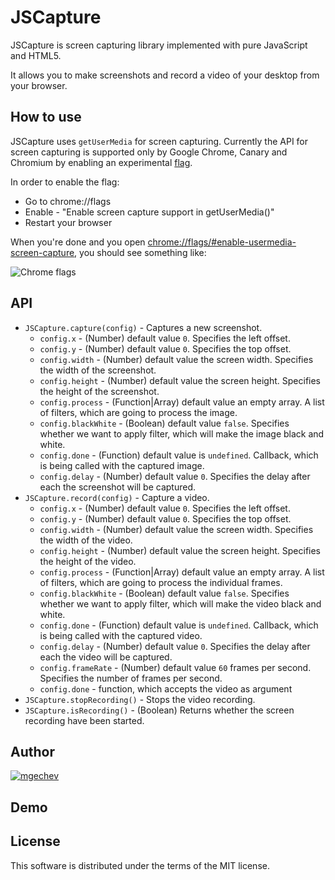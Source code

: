 # JSCapture

JSCapture is screen capturing library implemented with pure JavaScript and HTML5.

It allows you to make screenshots and record a video of your desktop from your browser.

## How to use

JSCapture uses `getUserMedia` for screen capturing. Currently the API for screen capturing is supported only by Google Chrome, Canary and Chromium by enabling an experimental [flag](chrome://flags/#enable-usermedia-screen-capture).

In order to enable the flag:

* Go to chrome://flags
* Enable - "Enable screen capture support in getUserMedia()"
* Restart your browser

When you're done and you open [chrome://flags/#enable-usermedia-screen-capture](chrome://flags/#enable-usermedia-screen-capture), you should see something like:

![Chrome flags](http://bulgariajs.org/files/getusermedia-flag.png)

## API

* `JSCapture.capture(config)` - Captures a new screenshot.
  * `config.x` - (Number) default value `0`. Specifies the left offset.
  * `config.y` - (Number) default value `0`. Specifies the top offset.
  * `config.width` - (Number) default value the screen width. Specifies the width of the screenshot.
  * `config.height` - (Number) default value the screen height. Specifies the height of the screenshot.
  * `config.process` - (Function|Array) default value an empty array. A list of filters, which are going to process the image.
  * `config.blackWhite` - (Boolean) default value `false`. Specifies whether we want to apply filter, which will make the image black and white.
  * `config.done` - (Function) default value is `undefined`. Callback, which is being called with the captured image.
  * `config.delay` - (Number) default value `0`. Specifies the delay after each the screenshot will be captured.
* `JSCapture.record(config)` - Capture a video.
  * `config.x` - (Number) default value `0`. Specifies the left offset.
  * `config.y` - (Number) default value `0`. Specifies the top offset.
  * `config.width` - (Number) default value the screen width. Specifies the width of the video.
  * `config.height` - (Number) default value the screen height. Specifies the height of the video.
  * `config.process` - (Function|Array) default value an empty array. A list of filters, which are going to process the individual frames.
  * `config.blackWhite` - (Boolean) default value `false`. Specifies whether we want to apply filter, which will make the video black and white.
  * `config.done` - (Function) default value is `undefined`. Callback, which is being called with the captured video.
  * `config.delay` - (Number) default value `0`. Specifies the delay after each the video will be captured.
  * `config.frameRate` - (Number) default value `60` frames per second. Specifies the number of frames per second.
  * `config.done` - function, which accepts the video as argument
* `JSCapture.stopRecording()` - Stops the video recording.
* `JSCapture.isRecording()` - (Boolean) Returns whether the screen recording have been started.

## Author

[![mgechev](http://www.gravatar.com/avatar/82bafb0432ce4ccc9dcc26f94d5fe5bc?s=117)](https://github.com/mgechev)

## Demo



## License

This software is distributed under the terms of the MIT license.
